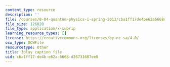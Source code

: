 ```yaml
---
content_type: resource
description: ''
file: /courses/8-04-quantum-physics-i-spring-2013/cba1ff17de4be62a6668d26731687ee8_Rc1vFAUnRUM.srt
file_size: 126028
file_type: application/x-subrip
learning_resource_types: []
license: https://creativecommons.org/licenses/by-nc-sa/4.0/
ocw_type: OCWFile
resourcetype: Other
title: 3play caption file
uid: cba1ff17-de4b-e62a-6668-d26731687ee8
---
```

